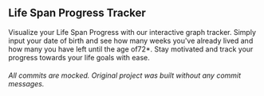 ## Life Span Progress Tracker

Visualize your Life Span Progress with our interactive graph tracker. Simply input your date of birth and see how many weeks you've already lived and how many you have left until the age of72*. Stay motivated and track your progress towards your life goals with ease.

###### All commits are mocked. Original project was built without any commit messages.
